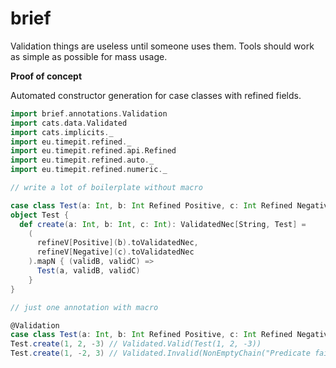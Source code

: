 # brief

Validation things are useless until someone uses them. Tools should work as simple as possible for mass usage.

**Proof of concept**

Automated constructor generation for case classes with refined fields.

```scala
import brief.annotations.Validation
import cats.data.Validated
import cats.implicits._
import eu.timepit.refined._
import eu.timepit.refined.api.Refined
import eu.timepit.refined.auto._
import eu.timepit.refined.numeric._

// write a lot of boilerplate without macro

case class Test(a: Int, b: Int Refined Positive, c: Int Refined Negative)
object Test {
  def create(a: Int, b: Int, c: Int): ValidatedNec[String, Test] =
    (
      refineV[Positive](b).toValidatedNec,
      refineV[Negative](c).toValidatedNec
    ).mapN { (validB, validC) =>
      Test(a, validB, validC)
    }
}

// just one annotation with macro

@Validation
case class Test(a: Int, b: Int Refined Positive, c: Int Refined Negative)
Test.create(1, 2, -3) // Validated.Valid(Test(1, 2, -3))
Test.create(1, -2, 3) // Validated.Invalid(NonEmptyChain("Predicate failed: (-2 > 0).", "Predicate failed: (3 < 0)."))
```
